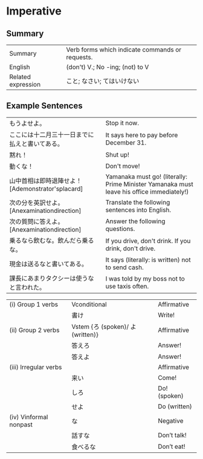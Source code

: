 # Imperative

## Summary

<table><tr>   <td>Summary</td>   <td>Verb forms which indicate commands or requests.</td></tr><tr>   <td>English</td>   <td>(don't) V.; No -ing; (not) to V</td></tr><tr>   <td>Related expression</td>   <td>こと; なさい; てはいけない</td></tr></table>

## Example Sentences

<table><tr>   <td>もうよせよ。</td>   <td>Stop it now.</td></tr><tr>   <td>ここには十二月三十一日までに払えと書いてある。</td>   <td>It says here to pay before December 31.</td></tr><tr>   <td>黙れ！</td>   <td>Shut up!</td></tr><tr>   <td>動くな！</td>   <td>Don't move!</td></tr><tr>   <td>山中首相は即時退陣せよ！[Ademonstrator'splacard]</td>   <td>Yamanaka must go! (literally: Prime Minister Yamanaka must leave his office immediately!)</td></tr><tr>   <td>次の分を英訳せよ。[Anexaminationdirection]</td>   <td>Translate the following sentences into English.</td></tr><tr>   <td>次の質問に答えよ。[Anexaminationdirection]</td>   <td>Answer the following questions.</td></tr><tr>   <td>乗るなら飲むな。飲んだら乗るな。</td>   <td>If you drive, don't drink. If you drink, don't drive.</td></tr><tr>   <td>現金は送るなと書いてある。</td>   <td>It says (literally: is written) not to send cash.</td></tr><tr>   <td>課長にあまりタクシーは使うなと言われた。</td>   <td>I was told by my boss not to use taxis often.</td></tr></table>

<table class="table"> <tbody><tr class="tr head"> <td class="td"><span class="numbers">(i)</span> <span> <span class="bold">Group 1 verbs</span></span></td> <td class="td"><span class="concept">Vconditional</span> </td> <td class="td"><span>Affirmative</span></td> </tr> <tr class="tr"> <td class="td"><span>&nbsp;</span></td> <td class="td"><span>書<span class="concept">け</span></span> </td> <td class="td"><span>Write!</span></td> </tr> <tr class="tr head"> <td class="td"><span class="numbers">(ii)</span> <span> <span class="bold">Group 2 verbs</span></span></td> <td class="td"><span>Vstem {<span class="concept">ろ</span> (spoken)/ <span class="concept">よ</span>(written)}</span></td> <td class="td"><span>Affirmative</span></td> </tr> <tr class="tr"> <td class="td"><span>&nbsp;</span></td> <td class="td"><span>答え<span class="concept">ろ</span></span> </td> <td class="td"><span>Answer!</span></td> </tr> <tr class="tr"> <td class="td"><span>&nbsp;</span></td> <td class="td"><span>答え<span class="concept">よ</span></span> </td> <td class="td"><span>Answer!</span></td> </tr> <tr class="tr head"> <td class="td"><span class="numbers">(iii)</span> <span> <span class="bold">Irregular verbs</span></span></td> <td class="td"><span>&nbsp;</span></td> <td class="td"><span>Affirmative</span></td> </tr> <tr class="tr"> <td class="td"><span>&nbsp;</span></td> <td class="td"><span>来<span class="concept">い</span></span> </td> <td class="td"><span>Come!</span></td> </tr> <tr class="tr"> <td class="td"><span>&nbsp;</span></td> <td class="td"><span>し<span class="concept">ろ</span></span> </td> <td class="td"><span>Do!    (spoken)</span> </td> </tr> <tr class="tr"> <td class="td"><span>&nbsp;</span></td> <td class="td"><span>せ<span class="concept">よ</span></span> </td> <td class="td"><span>Do    (written)</span> </td> </tr> <tr class="tr head"> <td class="td"><span class="numbers">(iv)</span> <span> <span class="bold">Vinformal nonpast</span></span></td> <td class="td"><span class="concept">な</span> </td> <td class="td"><span>Negative</span></td> </tr> <tr class="tr"> <td class="td"><span>&nbsp;</span></td> <td class="td"><span>話す<span class="concept">な</span></span> </td> <td class="td"><span>Don’t    talk!</span></td> </tr> <tr class="tr"> <td class="td"><span>&nbsp;</span></td> <td class="td"><span>食べる<span class="concept">な</span></span> </td> <td class="td"><span>Don’t    eat!</span></td> </tr> </tbody></table>

